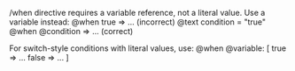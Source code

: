 /when directive requires a variable reference, not a literal value.
Use a variable instead:
   @when true => ...  (incorrect)
   @text condition = "true"
   @when @condition => ...  (correct)

For switch-style conditions with literal values, use:
   @when @variable: [
     true => ...
     false => ...
   ]